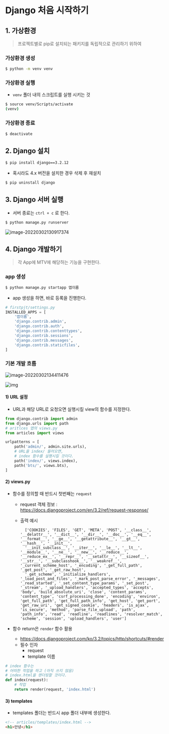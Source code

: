 # Django 처음 시작하기

## 1. 가상환경

> 프로젝트별로 pip로 설치되는 패키지를 독립적으로 관리하기 위하여 

### 가상환경 생성

```bash
$ python -m venv venv
```

### 가상환경 실행

* `venv` 폴더 내의 스크립트를 실행 시키는 것

```bash
$ source venv/Scripts/activate
(venv)
```

### 가상환경 종료

```bash
$ deactivate
```

## 2. Django 설치

```bash
$ pip install django==3.2.12
```

* 혹시라도 4.x 버전을 설치한 경우 삭제 후 재설치 

```bash
$ pip uninstall django
```

## 3. Django 서버 실행

* 서버 종료는 `ctrl + c` 로 한다.

```bash
$ python manage.py runserver
```

![image-20220302130917374](README.assets/image-20220302130917374.png)

## 4. Django 개발하기

> 각 App에 MTV에 해당하는 기능을 구현한다.

### app 생성

```bash
$ python manage.py startapp 앱이름
```

* app  생성을 하면, 바로 등록을 진행한다.

```python
# firstpjt/settings.py
INSTALLED_APPS = [
    '앱이름',
    'django.contrib.admin',
    'django.contrib.auth',
    'django.contrib.contenttypes',
    'django.contrib.sessions',
    'django.contrib.messages',
    'django.contrib.staticfiles',
]

```

### 기본 개발 흐름

![image-20220302134411476](README.assets/image-20220302134411476.png)

![img](README.assets/basic-django.png)

#### 1) URL 설정

* URL과 해당 URL로 요청오면 실행시킬 view의 함수를 지정한다.

```python
from django.contrib import admin
from django.urls import path
# aritlces 앱의 views.py
from articles import views

urlpatterns = [
    path('admin/', admin.site.urls),
    # URL을 index/ 들어오면, 
    # index 함수를 실행시킬 것이다.
    path('index/', views.index),
    path('bts/', views.bts),
]

```

#### 2) views.py

* 함수를 정의할 때 반드시 첫번째는 `request`

  * request 객체 정보 : https://docs.djangoproject.com/en/3.2/ref/request-response/

  * 출력 예시

      ```
        ['COOKIES', 'FILES', 'GET', 'META', 'POST', '__class__', '__delattr__', '__dict__', '__dir__', '__doc__', '__eq__', '__format__', '__ge__', '__getattribute__', '__gt__', '__hash__', '__init__', 
        '__init_subclass__', '__iter__', '__le__', '__lt__', '__module__', '__ne__', '__new__', '__reduce__', '__reduce_ex__', '__repr__', '__setattr__', '__sizeof__', '__str__', '__subclasshook__', '__weakref__', '_current_scheme_host', '_encoding', '_get_full_path', '_get_post', '_get_raw_host', 
        '_get_scheme', '_initialize_handlers', '_load_post_and_files', '_mark_post_parse_error', '_messages', '_read_started', '_set_content_type_params', '_set_post', '_stream', '_upload_handlers', 'accepted_types', 'accepts', 'body', 'build_absolute_uri', 'close', 'content_params', 'content_type', 'csrf_processing_done', 'encoding', 'environ', 'get_full_path', 'get_full_path_info', 'get_host', 'get_port', 'get_raw_uri', 'get_signed_cookie', 'headers', 'is_ajax', 'is_secure', 'method', 'parse_file_upload', 'path', 'path_info', 'read', 'readline', 'readlines', 'resolver_match', 'scheme', 'session', 'upload_handlers', 'user']
      ```

* 함수 return은 `render` 함수 활용

  * https://docs.djangoproject.com/ko/3.2/topics/http/shortcuts/#render
  * 필수 인자
    * request
    * template 이름

```python
# index 함수는
# 어떠한 작업을 하고 (아직 쓰지 않음)
# index.html을 랜더링할 것이다.
def index(request):
    # 작업
    return render(request, 'index.html')
```

#### 3) templates

* templates 폴더는 반드시 app 폴더 내부에 생성한다.

```html
<!-- articles/templates/index.html -->
<h1>안녕</h1>
```



















